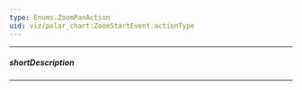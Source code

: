 ```yaml
---
type: Enums.ZoomPanAction
uid: viz/polar_chart:ZoomStartEvent.actionType
---
```

---
##### shortDescription
<!-- Description goes here -->

---
<!-- Description goes here -->